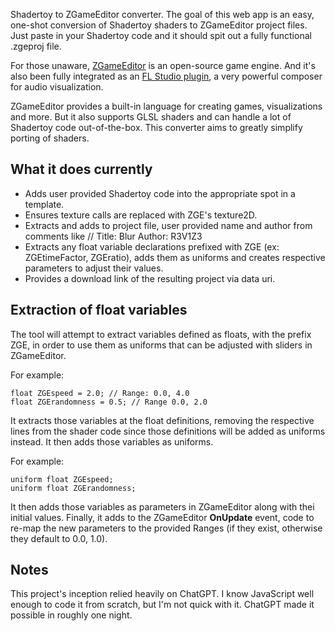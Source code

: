 Shadertoy to ZGameEditor converter. The goal of this web app is an easy, one-shot conversion of Shadertoy shaders to ZGameEditor project files. Just paste in your Shadertoy code and it should spit out a fully functional .zgeproj file.

For those unaware, [ZGameEditor](https://www.zgameeditor.org/) is an open-source game engine. And it's also been fully integrated as an [FL Studio plugin](https://www.image-line.com/fl-studio-learning/fl-studio-online-manual/html/plugins/ZGameEditor%20Visualizer.htm), a very powerful composer for audio visualization.

ZGameEditor provides a built-in language for creating games, visualizations and more. But it also supports GLSL shaders and can handle a lot of Shadertoy code out-of-the-box. This converter aims to greatly simplify porting of shaders.

## What it does currently
- Adds user provided Shadertoy code into the appropriate spot in a template.
- Ensures texture calls are replaced with ZGE's texture2D.
- Extracts and adds to project file, user provided name and author from comments like // Title: Blur Author: R3V1Z3
- Extracts any float variable declarations prefixed with ZGE (ex: ZGEtimeFactor, ZGEratio), adds them as uniforms and creates respective parameters to adjust their values.
- Provides a download link of the resulting project via data uri.

## Extraction of float variables

The tool will attempt to extract variables defined as floats, with the prefix ZGE, in order to use them as uniforms that can be adjusted with sliders in ZGameEditor.

For example:
```
float ZGEspeed = 2.0; // Range: 0.0, 4.0
float ZGErandomness = 0.5; // Range 0.0, 2.0
```

It extracts those variables at the float definitions, removing the respective lines from the shader code since those definitions will be added as uniforms instead. It then adds those variables as uniforms.

For example:
```
uniform float ZGEspeed;
uniform float ZGErandomness;
```

It then adds those variables as parameters in ZGameEditor along with thei initial values. Finally, it adds to the ZGameEditor __OnUpdate__ event, code to re-map the new parameters to the provided Ranges (if they exist, otherwise they default to 0.0, 1.0).

## Notes
This project's inception relied heavily on ChatGPT. I know JavaScript well enough to code it from scratch, but I'm not quick with it. ChatGPT made it possible in roughly one night.